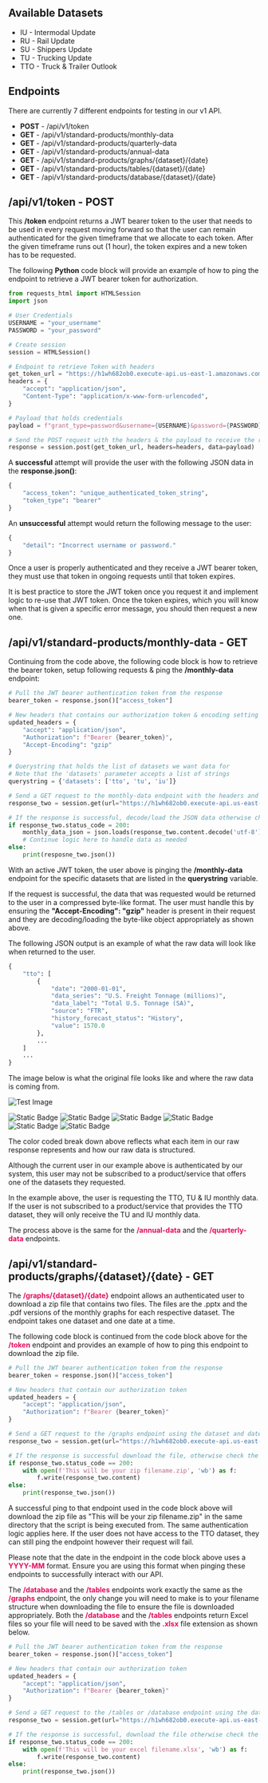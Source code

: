 <link rel="stylesheet" href="styles.css">

## Available Datasets

* IU - Intermodal Update
* RU - Rail Update
* SU - Shippers Update
* TU - Trucking Update
* TTO - Truck & Trailer Outlook

## Endpoints

There are currently 7 different endpoints for testing in our v1 API.

* __POST__ - /api/v1/token
* __GET__ - /api/v1/standard-products/monthly-data
* __GET__ - /api/v1/standard-products/quarterly-data
* __GET__ - /api/v1/standard-products/annual-data
* __GET__ - /api/v1/standard-products/graphs/<span class='highlighted-text'>{dataset}</span>/<span class='highlighted-text'>{date}</span>
* __GET__ - /api/v1/standard-products/tables/<span class='highlighted-text'>{dataset}</span>/<span class='highlighted-text'>{date}</span>
* __GET__ - /api/v1/standard-products/database/<span class='highlighted-text'>{dataset}</span>/<span class='highlighted-text'>{date}</span>

## /api/v1/token - __POST__

This <span class='highlighted-text'>__/token__</span> endpoint returns a JWT bearer token to the user that needs to be used in every request moving forward so that the user can remain authenticated for the given timeframe that we allocate to each token. After the given timeframe runs out (1 hour), the token expires and a new token has to be requested.

The following __Python__ code block will provide an example of how to ping the endpoint to retrieve a JWT bearer token for authorization.

```python
from requests_html import HTMLSession
import json

# User Credentials
USERNAME = "your_username"
PASSWORD = "your_password"

# Create session
session = HTMLSession()

# Endpoint to retrieve Token with headers
get_token_url = "https://h1wh682ob0.execute-api.us-east-1.amazonaws.com/api/v1/token"
headers = {
    "accept": "application/json",
    "Content-Type": "application/x-www-form-urlencoded",
}

# Payload that holds credentials
payload = f"grant_type=password&username={USERNAME}&password={PASSWORD}"

# Send the POST request with the headers & the payload to receive the response
response = session.post(get_token_url, headers=headers, data=payload)
```

A <span class='highlighted-text'>__successful__</span> attempt will provide the user with the following JSON data in the <span class='highlighted-text'>__response.json()__</span>:

```python
{
    "access_token": "unique_authenticated_token_string",
    "token_type": "bearer"
}
```

An <span class='highlighted-text'>__unsuccessful__</span> attempt would return the following message to the user:

```python
{
    "detail": "Incorrect username or password."
}
```

Once a user is properly authenticated and they receive a JWT bearer token, they must use that token in ongoing requests until that token expires.

It is best practice to store the JWT token once you request it and implement logic to re-use that JWT token. Once the token expires, which you will know when that is given a specific error message, you should then request a new one.

## /api/v1/standard-products/monthly-data - __GET__

Continuing from the code above, the following code block is how to retrieve the bearer token, setup following requests & ping the <span class='highlighted-text'>__/monthly-data__</span> endpoint:

```python
# Pull the JWT bearer authentication token from the response
bearer_token = response.json()["access_token"]

# New headers that contains our authorization token & encoding setting
updated_headers = {
    "accept": "application/json",
    "Authorization": f"Bearer {bearer_token}",
    "Accept-Encoding": "gzip"
}

# Querystring that holds the list of datasets we want data for
# Note that the 'datasets' parameter accepts a list of strings
querystring = {'datasets': ['tto', 'tu', 'iu']}

# Send a GET request to the monthly-data endpoint with the headers and querystring
response_two = session.get(url="https://h1wh682ob0.execute-api.us-east-1.amazonaws.com/api/v1/standard-products/monthly-data", headers=updated_headers, params=querystring)

# If the response is successful, decode/load the JSON data otherwise check the error
if response_two.status_code = 200:
    monthly_data_json = json.loads(response_two.content.decode('utf-8'))
    # Continue logic here to handle data as needed
else:
    print(resposne_two.json())
```

With an active JWT token, the user above is pinging the <span class='highlighted-text'>__/monthly-data__</span> endpoint for the specific datasets that are listed in the <span class='highlighted-text'>__querystring__</span> variable.

If the request is successful, the data that was requested would be returned to the user in a compressed byte-like format. The user must handle this by ensuring the <span class='highlighted-text'>__"Accept-Encoding": "gzip"__</span> header is present in their request and they are decoding/loading the byte-like object appropriately as shown above.

The following JSON output is an example of what the raw data will look like when returned to the user.

```python
{
    "tto": [
        {
            "date": "2000-01-01",
            "data_series": "U.S. Freight Tonnage (millions)",
            "data_label": "Total U.S. Tonnage (SA)",
            "source": "FTR",
            "history_forecast_status": "History",
            "value": 1570.0
        },
        ...
    ]
    ...
}
```

The image below is what the original file looks like and where the raw data is coming from.

![Test Image](https://i.postimg.cc/Jz7fmQRx/Image-example.png)

![Static Badge](https://img.shields.io/badge/date-969696)
![Static Badge](https://img.shields.io/badge/data__series-ff2e31)
![Static Badge](https://img.shields.io/badge/data__label-4dff4b)
![Static Badge](https://img.shields.io/badge/history__forecast__status-feff14)
![Static Badge](https://img.shields.io/badge/source-2d2cfc)
![Static Badge](https://img.shields.io/badge/value-fe14ff)

The color coded break down above reflects what each item in our raw response represents and how our raw data is structured.

Although the current user in our example above is authenticated by our system, this user may not be subscribed to a product/service that offers one of the datasets they requested.

In the example above, the user is requesting the TTO, TU & IU monthly data. If the user is not subscribed to a product/service that provides the TTO dataset, they will only receive the TU and IU monthly data.

The process above is the same for the <span style="color: #e30b5d;">__/annual-data__</span> and the <span style="color: #e30b5d;">__/quarterly-data__</span> endpoints.

## /api/v1/standard-products/graphs/{dataset}/{date} - __GET__

The <span style="color: #e30b5d;">__/graphs/{dataset}/{date}__</span> endpoint allows an authenticated user to download a zip file that contains two files. The files are the .pptx and the .pdf versions of the monthly graphs for each respective dataset. The endpoint takes one dataset and one date at a time. 

The following code block is continued from the code block above for the <span style="color: #e30b5d;">__/token__</span> endpoint and provides an example of how to ping this endpoint to download the zip file. 

```python
# Pull the JWT bearer authentication token from the response
bearer_token = response.json()["access_token"]

# New headers that contain our authorization token
updated_headers = {
    "accept": "application/json",
    "Authorization": f"Bearer {bearer_token}"
}

# Send a GET request to the /graphs endpoint using the dataset and date you want the zip file for
response_two = session.get(url="https://h1wh682ob0.execute-api.us-east-1.amazonaws.com/api/v1/graphs/tto/2024-09", headers=updated_headers)

# If the response is successful download the file, otherwise check the error
if response_two.status_code == 200:
    with open(f'This will be your zip filename.zip', 'wb') as f:
        f.write(response_two.content)
else:
    print(response_two.json())
```

A successful ping to that endpoint used in the code block above will download the zip file as "This will be your zip filename.zip" in the same directory that the script is being executed from. The same authentication logic applies here. If the user does not have access to the TTO dataset, they can still ping the endpoint however their request will fail.

Please note that the date in the endpoint in the code block above uses a <span style="color: #e30b5d;">__YYYY-MM__</span> format. Ensure you are using this format when pinging these endpoints to successfully interact with our API.

The <span style="color: #e30b5d;">__/database__</span> and the <span style="color: #e30b5d;">__/tables__</span> endpoints work exactly the same as the <span style="color: #e30b5d;">__/graphs__</span> endpoint, the only change you will need to make is to your filename structure when downloading the file to ensure the file is downloaded appropriately. Both the <span style="color: #e30b5d;">__/database__</span> and the <span style="color: #e30b5d;">__/tables__</span> endpoints return Excel files so your file will need to be saved with the <span style="color: #e30b5d;">__.xlsx__</span> file extension as shown below.

```python
# Pull the JWT bearer authentication token from the response
bearer_token = response.json()["access_token"]

# New headers that contain our authorization token
updated_headers = {
    "accept": "application/json",
    "Authorization": f"Bearer {bearer_token}"
}

# Send a GET request to the /tables or /database endpoint using the dataset and date you want the file for
response_two = session.get(url="https://h1wh682ob0.execute-api.us-east-1.amazonaws.com/api/v1/tables/tto/2024-09", headers=updated_headers)

# If the response is successful, download the file otherwise check the error
if response_two.status_code == 200:
    with open(f'This will be your excel filename.xlsx', 'wb') as f:
        f.write(response_two.content)
else:
    print(response_two.json())
```
